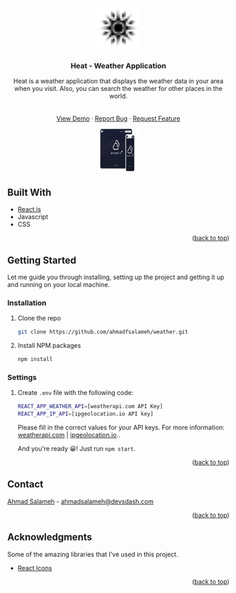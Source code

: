 <div align="center">
  <img src="images/logo.svg" width="100" height="100" />

  <h3 align="center">Heat - Weather Application</h3>

  <p align="center">
    Heat is a weather application that displays the weather data in your area when you visit. Also, you can search the weather for other places in the world.
    <br />
    <br />
    <br />
    <a target="_blank" href="https://heat.devsdash.com/">View Demo</a>
    ·
    <a target="_blank" href="https://github.com/ahmadfsalameh/weather/issues">Report Bug</a>
    ·
    <a target="_blank" href="https://github.com/ahmadfsalameh/weather/issues">Request Feature</a>
  </p>

  <img src="images/screenshot.png" width="100" height="100" />
</div>

## Built With

- [React.js](https://reactjs.org/)
- Javascript
- CSS

<p align="right">(<a href="#top">back to top</a>)</p>

<!-- GETTING STARTED -->

## Getting Started

Let me guide you through installing, setting up the project and getting it up and running on your local machine.

### Installation

1. Clone the repo
   ```sh
   git clone https://github.com/ahmadfsalameh/weather.git
   ```
2. Install NPM packages
   ```sh
   npm install
   ```

### Settings

1.  Create `.env` file with the following code:

    ```sh
    REACT_APP_WEATHER_API=[weatherapi.com API Key]
    REACT_APP_IP_API=[ipgeolocation.io API key]
    ```

    Please fill in the correct values for your API keys. For more information: <a href="https://weatherapi.com" target="_blank">weatherapi.com</a> | <a href="https://weatherapi.com" target="_blank">ipgeolocation.io</a>..

    And you're ready 😀! Just run `npm start`.

<p align="right">(<a href="#top">back to top</a>)</p>

<!-- CONTACT -->

## Contact

[Ahmad Salameh](https://ahmadsalameh.devsdash.com) - ahmadsalameh@devsdash.com

<p align="right">(<a href="#top">back to top</a>)</p>

<!-- ACKNOWLEDGMENTS -->

## Acknowledgments

Some of the amazing libraries that I've used in this project.

- [React Icons](https://react-icons.github.io/react-icons/search)

<p align="right">(<a href="#top">back to top</a>)</p>
